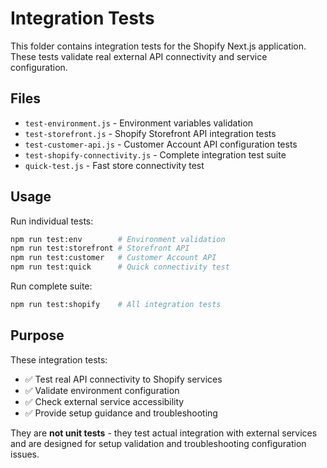 # Integration Tests

This folder contains integration tests for the Shopify Next.js application. These tests validate real external API connectivity and service configuration.

## Files

- `test-environment.js` - Environment variables validation
- `test-storefront.js` - Shopify Storefront API integration tests
- `test-customer-api.js` - Customer Account API configuration tests
- `test-shopify-connectivity.js` - Complete integration test suite
- `quick-test.js` - Fast store connectivity test

## Usage

Run individual tests:

```bash
npm run test:env        # Environment validation
npm run test:storefront # Storefront API
npm run test:customer   # Customer Account API
npm run test:quick      # Quick connectivity test
```

Run complete suite:

```bash
npm run test:shopify    # All integration tests
```

## Purpose

These integration tests:

- ✅ Test real API connectivity to Shopify services
- ✅ Validate environment configuration
- ✅ Check external service accessibility
- ✅ Provide setup guidance and troubleshooting

They are **not unit tests** - they test actual integration with external services and are designed for setup validation and troubleshooting configuration issues.
